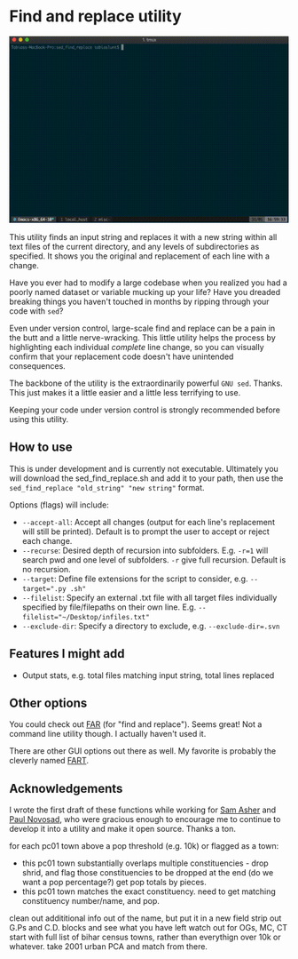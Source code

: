# Find and replace utility

![Find-replace](https://github.com/tobylunt/sed_find_replace/raw/master/fr_example.gif "tutorial")

This utility finds an input string and replaces it with a new string within all text files of the current directory, and any levels of subdirectories as specified. It shows you the original and replacement of each line with a change.

Have you ever had to modify a large codebase when you realized you had a poorly named dataset or variable mucking up your life? Have you dreaded breaking things you haven't touched in months by ripping through your code with `sed`?

Even under version control, large-scale find and replace can be a pain in the butt and a little nerve-wracking. This little utility helps the process by highlighting each individual *complete* line change, so you can visually confirm that your replacement code doesn't have unintended consequences.

The backbone of the utility is the extraordinarily powerful `GNU sed`. Thanks. This just makes it a little easier and a little less terrifying to use.

Keeping your code under version control is strongly recommended before using this utility.

## How to use

This is under development and is currently not executable. Ultimately you will download the sed_find_replace.sh and add it to your path, then use the `sed_find_replace "old_string" "new string"` format.

Options (flags) will include:

* `--accept-all`: Accept all changes (output for each line's replacement will still be printed). Default is to prompt the user to accept or reject each change.
* `--recurse`: Desired depth of recursion into subfolders. E.g. `-r=1` will search pwd and one level of subfolders. `-r` give full recursion. Default is no recursion.
* `--target`: Define file extensions for the script to consider, e.g. `--target=".py .sh"`
* `--filelist`: Specify an external .txt file with all target files individually specified by file/filepaths on their own line. E.g. `--filelist="~/Desktop/infiles.txt"`
* `--exclude-dir`: Specify a directory to exclude, e.g. `--exclude-dir=.svn`



## Features I might add

* Output stats, e.g. total files matching input string, total lines replaced

## Other options

You could check out [FAR](http://findandreplace.sourceforge.net/) (for "find and replace"). Seems great! Not a command line utility though. I actually haven't used it.

There are other GUI options out there as well. My favorite is probably the cleverly named [FART](http://fart-it.sourceforge.net/).

## Acknowledgements

I wrote the first draft of these functions while working for [Sam Asher](https://samuelasher.com/) and [Paul Novosad](https://www.dartmouth.edu/~novosad/), who were gracious enough to encourage me to continue to develop it into a utility and make it open source. Thanks a ton.






for each pc01 town above a pop threshold (e.g. 10k) or flagged as a town:
- this pc01 town substantially overlaps multiple constituencies - drop shrid, and flag those constituencies to be dropped at the end (do we want a pop percentage?) get pop totals by pieces.
- this pc01 town matches the exact constituency. need to get matching constituency number/name, and pop.

clean out addititional info out of the name, but put it in a new field
strip out G.Ps and C.D. blocks and see what you have left
watch out for OGs, MC, CT
start with full list of bihar census towns, rather than everythign over 10k or whatever. take 2001 urban PCA and match from there.